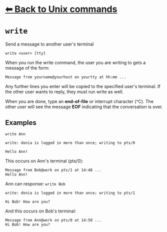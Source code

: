# [⬅ Back	to Unix commands](unix.md)
# `write`
Send a message to another user's terminal

`write <user> [tty]`

When you run the write command, the user you are writing to gets a message of the form:
```
Message from yourname@yourhost on yourtty at hh:mm ...
```

Any further lines you enter will be copied to the specified user's terminal. If the other user wants to reply, they must run write as well.

When you are done, type an **end-of-file** or interrupt character (^C). The other user will see the message **EOF** indicating that the conversation is over.

## Examples
`write Ann`
```
write: donia is logged in more than once; writing to pts/0
```
`Hello Ann!`

This occurs on Ann's terminal (pts/0):
```
Message from Bob@work on pts/1 at 14:48 ...
Hello Ann!
```

Ann can response:
`write Bob`
```
write: donia is logged in more than once; writing to pts/1
```
`Hi Bob! How are you?`

And this occurs on Bob's terminal:
```
Message from Ann@work on pts/0 at 14:50 ...
Hi Bob! How are you?
```

